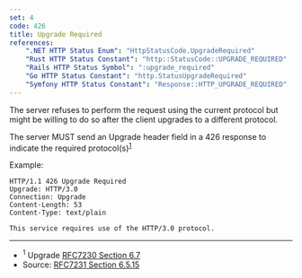 ```yaml
---
set: 4
code: 426
title: Upgrade Required
references:
    ".NET HTTP Status Enum": "HttpStatusCode.UpgradeRequired"
    "Rust HTTP Status Constant": "http::StatusCode::UPGRADE_REQUIRED"
    "Rails HTTP Status Symbol": ":upgrade_required"
    "Go HTTP Status Constant": "http.StatusUpgradeRequired"
    "Symfony HTTP Status Constant": "Response::HTTP_UPGRADE_REQUIRED"
---
```


The server refuses to perform the request using the current protocol but might be willing to do so after the client upgrades to a different protocol.

The server MUST send an Upgrade header field in a 426 response to indicate the required protocol(s)<sup>[1](#ref-1)</sup>

Example:

```plain
HTTP/1.1 426 Upgrade Required
Upgrade: HTTP/3.0
Connection: Upgrade
Content-Length: 53
Content-Type: text/plain

This service requires use of the HTTP/3.0 protocol.
```

---

* <span id="ref-1"><sup>1</sup> Upgrade [RFC7230 Section 6.7][2]</span>
* Source: [RFC7231 Section 6.5.15][1]

[1]: <https://tools.ietf.org/html/rfc7231#section-6.5.15>
[2]: <https://tools.ietf.org/html/rfc7230#section-6.7>
